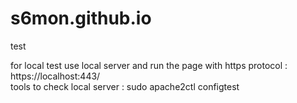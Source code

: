 # s6mon.github.io
test

for local test use local server and run the page with https protocol : https://localhost:443/ <br/>
tools to check local server : sudo apache2ctl configtest
